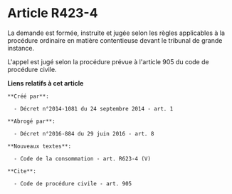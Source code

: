 # Article R423-4

La demande est formée, instruite et jugée selon les règles applicables à la procédure ordinaire en matière contentieuse
devant le tribunal de grande instance. 

L'appel est jugé selon la procédure prévue à l'article 905 du code de procédure civile.

**Liens relatifs à cet article**

	**Créé par**:

	  - Décret n°2014-1081 du 24 septembre 2014 - art. 1

	**Abrogé par**:

	  - Décret n°2016-884 du 29 juin 2016 - art. 8

	**Nouveaux textes**:

	  - Code de la consommation - art. R623-4 (V)

	**Cite**:

	  - Code de procédure civile - art. 905
